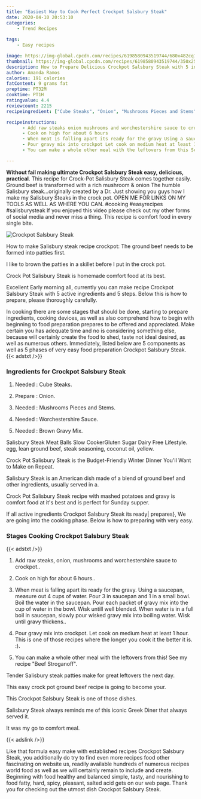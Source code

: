 ```yaml
---
title: "Easiest Way to Cook Perfect Crockpot Salsbury Steak"
date: 2020-04-10 20:53:10
categories:
    - Trend Recipes
    
tags:
    - Easy recipes

image: https://img-global.cpcdn.com/recipes/6198580943519744/680x482cq70/crockpot-salsbury-steak-recipe-main-photo.jpg
thumbnail: https://img-global.cpcdn.com/recipes/6198580943519744/350x250cq70/crockpot-salsbury-steak-recipe-main-photo.jpg
description: How to Prepare Delicious Crockpot Salsbury Steak with 5 ingredients and 5 stages of easy cooking.
author: Amanda Ramos
calories: 191 calories
fatContent: 9 grams fat
preptime: PT32M
cooktime: PT1H
ratingvalue: 4.4
reviewcount: 2215
recipeingredient: ["Cube Steaks", "Onion", "Mushrooms Pieces and Stems", "Worchestershire Sauce", "Brown Gravy Mix"]

recipeinstructions: 
      - Add raw steaks onion mushrooms and worchestershire sauce to crockpot 
      - Cook on high for about 6 hours 
      - When meat is falling apart its ready for the gravy Using a saucepan measure out 4 cups of water Pour 3 in saucepan and 1 in a small bowl Boil the water in the saucepan Pour each packet of gravy mix into the cup of water in the bowl Wisk untill well blended When water is in a full boil in saucepan slowly pour wisked gravy mix into boiling water Wisk until gravy thickens 
      - Pour gravy mix into crockpot Let cook on medium heat at least 1 hour This is one of those recipes where the longer you cook it the better it is  
      - You can make a whole other meal with the leftovers from this See my recipe Beef Stroganoff

---
```




**Without fail making ultimate Crockpot Salsbury Steak easy, delicious, practical**. This recipe for Crock-Pot Salisbury Steak comes together easily. Ground beef is transformed with a rich mushroom &amp; onion The humble Salisbury steak…originally created by a Dr. Just showing you guys how I make my Salisbury Steaks in the crock pot. OPEN ME FOR LINKS ON MY TOOLS AS WELL AS WHERE YOU CAN. #cooking #easyrecipes #salisburysteak If you enjoyed this video please check out my other forms of social media and never miss a thing. This recipe is comfort food in every single bite.


![Crockpot Salsbury Steak](https://img-global.cpcdn.com/recipes/6198580943519744/680x482cq70/crockpot-salsbury-steak-recipe-main-photo.jpg "Crockpot Salsbury Steak")



How to make Salisbury steak recipe crockpot: The ground beef needs to be formed into patties first.

I like to brown the patties in a skillet before I put in the crock pot.

Crock Pot Salisbury Steak is homemade comfort food at its best.


Excellent Early morning all, currently you can make recipe Crockpot Salsbury Steak with 5 active ingredients and 5 steps. Below this is how to prepare, please thoroughly carefully.

In cooking there are some stages that should be done, starting to prepare ingredients, cooking devices, as well as also comprehend how to begin with beginning to food preparation prepares to be offered and appreciated. Make certain you has adequate time and no is considering something else, because will certainly create the food to shed, taste not ideal desired, as well as numerous others. Immediately, listed below are 5 components as well as 5 phases of very easy food preparation Crockpot Salsbury Steak.
{{< adstxt />}}

### Ingredients for Crockpot Salsbury Steak


1. Needed  : Cube Steaks.

1. Prepare  : Onion.

1. Needed  : Mushrooms Pieces and Stems.

1. Needed  : Worchestershire Sauce.

1. Needed  : Brown Gravy Mix.


Salisbury Steak Meat Balls Slow CookerGluten Sugar Dairy Free Lifestyle. egg, lean ground beef, steak seasoning, coconut oil, yellow.

Crock Pot Salisbury Steak is the Budget-Friendly Winter Dinner You&#39;ll Want to Make on Repeat.

Salisbury Steak is an American dish made of a blend of ground beef and other ingredients, usually served in a.

Crock Pot Salisbury Steak recipe with mashed potatoes and gravy is comfort food at it&#39;s best and is perfect for Sunday supper.


If all active ingredients Crockpot Salsbury Steak its ready| prepares}, We are going into the cooking phase. Below is how to preparing with very easy.

### Stages Cooking Crockpot Salsbury Steak

{{< adstxt />}}


1. Add raw steaks, onion, mushrooms and worchestershire sauce to crockpot..



1. Cook on high for about 6 hours..



1. When meat is falling apart its ready for the gravy. Using a saucepan, measure out 4 cups of water. Pour 3 in saucepan and 1 in a small bowl. Boil the water in the saucepan. Pour each packet of gravy mix into the cup of water in the bowl. Wisk untill well blended. When water is in a full boil in saucepan, slowly pour wisked gravy mix into boiling water. Wisk until gravy thickens..



1. Pour gravy mix into crockpot. Let cook on medium heat at least 1 hour. This is one of those recipes where the longer you cook it the better it is. :).



1. You can make a whole other meal with the leftovers from this! See my recipe &#34;Beef Stroganoff&#34;.




Tender Salisbury steak patties make for great leftovers the next day.

This easy crock pot ground beef recipe is going to become your.

This Crockpot Salsbury Steak is one of those dishes.

Salisbury Steak always reminds me of this iconic Greek Diner that always served it.

It was my go to comfort meal.


{{< adslink />}}

Like that formula easy make with established recipes Crockpot Salsbury Steak, you additionally do try to find even more recipes food other fascinating on website us, readily available hundreds of numerous recipes world food as well as we will certainly remain to include and create. Beginning with food healthy and balanced simple, tasty, and nourishing to food fatty, hard, spicy, pleasant, salted acid gets on our web page. Thank you for checking out the utmost dish Crockpot Salsbury Steak.
